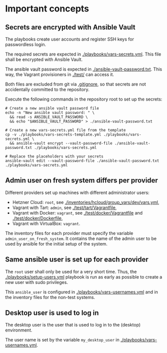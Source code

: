 # Important concepts

## Secrets are encrypted with Ansible Vault

The playbooks create user accounts and register SSH keys for passwordless login.

The required secrets are expected in
[./playbooks/vars-secrets.yml](./playbooks/vars-secrets.yml). This file shall be
encrypted with Ansible Vault.

The ansible vault password is expected in
[./ansible-vault-password.txt](./ansible-vault-password.txt). This way, the
Vagrant provisioners in [./test/](./test/) can access it.

Both files are excluded from git via [.gitignore](../.gitignore), so that
secrets are not accidentally committed to the repository.

Execute the following commands in the repository root to set up the secrets:

```shell
# Create a new ansible vault password file
echo -n "New ansible vault password: " \
  && read -s ANSIBLE_VAULT_PASSWORD \
  && echo "$ANSIBLE_VAULT_PASSWORD" > ./ansible-vault-password.txt

# Create a new vars-secrets.yml file from the template
cp -v ./playbooks/vars-secrets-template.yml ./playbooks/vars-secrets.yml \
  && ansible-vault encrypt --vault-password-file ./ansible-vault-password.txt ./playbooks/vars-secrets.yml

# Replace the placeholders with your secrets
ansible-vault edit --vault-password-file ./ansible-vault-password.txt ./playbooks/vars-secrets.yml
```

## Admin user on fresh system differs per provider

Different providers set up machines with different administrator users:

- Hetzner Cloud: `root`, see [./inventories/hcloud/group_vars/dev/vars.yml](./inventories/hcloud/group_vars/dev/vars.yml),
- Vagrant with Tart: `admin`, see [./test/tart/Vagrantfile](./test/tart/Vagrantfile),
- Vagrant with Docker: `vagrant`, see [./test/docker/Vagrantfile](./test/docker/Vagrantfile) and [./test/docker/Dockerfile](./test/docker/Dockerfile),
- Vagrant with VirtualBox: `vagrant`.

The inventory files for each provider must specify the variable
`admin_user_on_fresh_system`. It contains the name of the admin user
to be used by ansible for the initial setup of the system.

## Same ansible user is set up for each provider

The `root` user shall only be used for a very short time. Thus, the
[./playbooks/setup-users.yml](./playbooks/setup-users.yml) playbook is run
as early as possible to create a new user with sudo privileges.

This `ansible_user` is configured in
[./playbooks/vars-usernames.yml](./playbooks/vars-usernames.yml) and in
the inventory files for the non-test systems.

## Desktop user is used to log in

The desktop user is the user that is used to log in to the (desktop)
environment.

The user name is set by the variable `my_desktop_user` in
[./playbooks/vars-usernames.yml](./playbooks/vars-usernames.yml).
